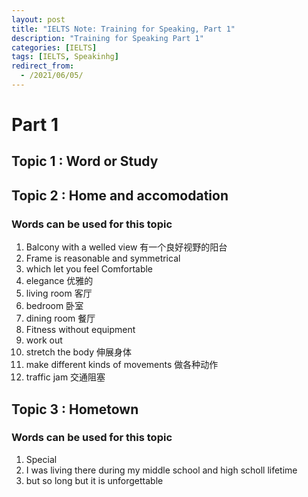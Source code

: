 ```yaml
---
layout: post
title: "IELTS Note: Training for Speaking, Part 1"
description: "Training for Speaking Part 1"
categories: [IELTS]
tags: [IELTS, Speakinhg]
redirect_from:
  - /2021/06/05/
---
```

# Part 1

## Topic 1 : Word or Study

## Topic 2 : Home and accomodation

### Words can be used for this topic 

1. Balcony with a welled view 有一个良好视野的阳台
2. Frame is reasonable and symmetrical
3. which let you feel Comfortable
4. elegance 优雅的
5. living room 客厅
6. bedroom 卧室
7. dining room 餐厅
8. Fitness without equipment 
9. work out
10. stretch the body 伸展身体
11. make different kinds of movements 做各种动作
12. traffic jam 交通阻塞

## Topic 3 : Hometown

### Words can be used for this topic 
1. Special 
2. I was living there during my middle school and high scholl lifetime 
3. but so long but it is unforgettable